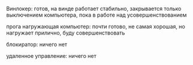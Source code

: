 Винлокер: готов, на винде работает стабильно, закрывается только выключением компьютера, пока в работе над усовершенствованием


прога нагружающая компьютер: почти готово, не самая хорошая, но нагружает прилично, буду совершенствовать


блокиратор: ничего нет


удаленное управление: ничего нет
